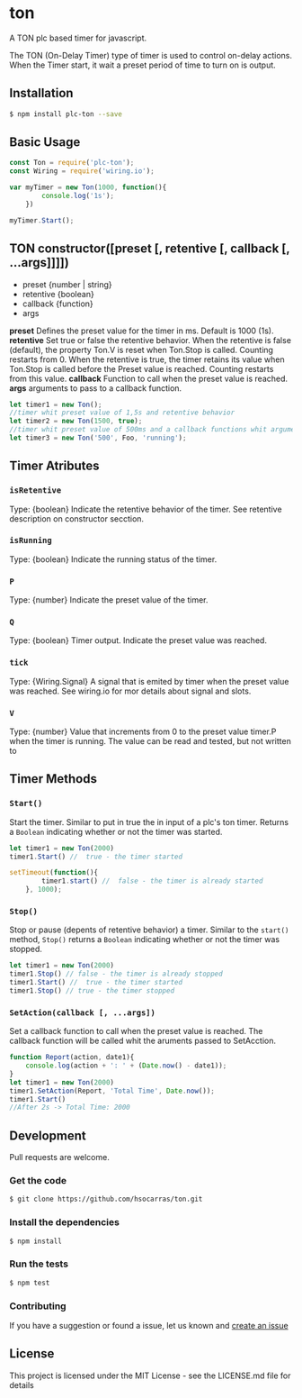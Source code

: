 # ton
A TON plc based timer for javascript.

The TON (On-Delay Timer) type of timer is used to control on-delay actions. When the Timer start, it wait a preset period of time to turn on is output.

## Installation

```bash
$ npm install plc-ton --save
```

## Basic Usage

```js
const Ton = require('plc-ton');
const Wiring = require('wiring.io');

var myTimer = new Ton(1000, function(){
		console.log('1s');
	})

myTimer.Start();
```

## TON constructor([preset [, retentive [, callback [, ...args]]]])

* preset {number | string}
* retentive {boolean}
* callback {function}
* args 

**preset** Defines the preset value for the timer in ms. Default is 1000 (1s).
**retentive** Set true or false the retentive behavior. When the retentive is false (default), the property Ton.V is reset when Ton.Stop is called. Counting restarts from 0.
When the retentive is true, the timer retains its value when Ton.Stop is called before the Preset value is reached. Counting restarts from this value.
**callback** Function to call when the preset value is reached.
**args** arguments to pass to a callback function.


```js
let timer1 = new Ton();
//timer whit preset value of 1,5s and retentive behavior
let timer2 = new Ton(1500, true);
//timer whit preset value of 500ms and a callback functions whit argument
let timer3 = new Ton('500', Foo, 'running');
```

## Timer Atributes

### `isRetentive`

Type: {boolean}
Indicate the retentive behavior of the timer. See retentive description on constructor secction.

### `isRunning`

Type: {boolean}
Indicate the running status of the timer.

### `P`

Type: {number}
Indicate the preset value of the timer.

### `Q`

Type: {boolean}
Timer output. Indicate the preset value was reached.

### `tick`

Type: {Wiring.Signal}
A signal that is emited by timer when the preset value was reached.
See wiring.io for mor details about signal and slots.

### `V`

Type: {number}
Value that increments from 0 to the preset value timer.P when the timer is running. The value can be read and tested, but not written to

## Timer Methods

### `Start()`

Start the timer. Similar to put in true the in input of a plc's ton timer. Returns a `Boolean` indicating whether or not the timer was started.

```js
let timer1 = new Ton(2000)
timer1.Start() //  true - the timer started

setTimeout(function(){
		timer1.start() //  false - the timer is already started
	}, 1000);

```

### `Stop()`

Stop or pause (depents of retentive behavior) a timer. Similar to the `start()`
method, `Stop()` returns a `Boolean` indicating whether or not the timer was
stopped.

```js
let timer1 = new Ton(2000)
timer1.Stop() // false - the timer is already stopped
timer1.Start() //  true - the timer started
timer1.Stop() // true - the timer stopped
```

### `SetAction(callback [, ...args])`

Set a callback function to call when the preset value is reached. The callback function will be called whit the aruments passed to SetAcction.

```js
function Report(action, date1){
	console.log(action + ': ' + (Date.now() - date1));
}
let timer1 = new Ton(2000)
timer1.SetAction(Report, 'Total Time', Date.now());
timer1.Start()
//After 2s -> Total Time: 2000

```


## Development

Pull requests are welcome.

### Get the code

```bash
$ git clone https://github.com/hsocarras/ton.git
```

### Install the dependencies

```bash
$ npm install
```

### Run the tests

```bash
$ npm test
```

### Contributing

If you have a suggestion or found a issue, let us known and [create an issue](https://github.com/hsocarras/ton/issues)

## License

This project is licensed under the MIT License - see the LICENSE.md file for details
